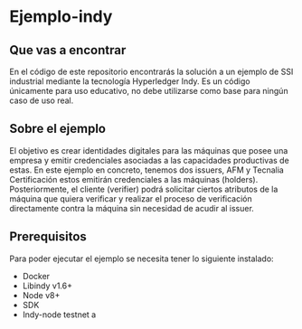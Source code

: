 # Ejemplo-indy
## Que vas a encontrar
En el código de este repositorio encontrarás la solución a un ejemplo de SSI industrial mediante la tecnología Hyperledger Indy. Es un código únicamente para uso educativo, no debe utilizarse como base para ningún caso de uso real.

## Sobre el ejemplo
El objetivo es crear identidades digitales para las máquinas que posee una empresa y emitir credenciales asociadas a las capacidades productivas de estas. En este ejemplo en concreto, tenemos dos issuers, AFM y Tecnalia Certificación estos emitirán credenciales a las máquinas (holders). Posteriormente, el cliente (verifier) podrá solicitar ciertos atributos de la máquina que quiera verificar y realizar el proceso de verificación directamente contra la máquina sin necesidad de acudir al issuer.

## Prerequisitos
Para poder ejecutar el ejemplo se necesita tener lo siguiente instalado:
* Docker
* Libindy v1.6+
* Node v8+
* SDK
* Indy-node testnet
a

